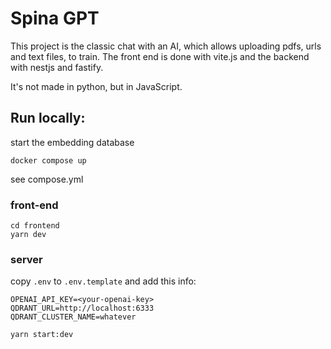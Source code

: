 # Spina GPT

This project is the classic chat with an AI, which allows uploading pdfs, urls and text files, to train. 
The front end is done with vite.js and the backend with nestjs and fastify.

It's not made in python, but in JavaScript.

## Run locally: 

start the embedding database

```
docker compose up
```

see compose.yml

### front-end

```
cd frontend
yarn dev
```


### server 

copy `.env` to `.env.template` and add this info:

```
OPENAI_API_KEY=<your-openai-key>
QDRANT_URL=http://localhost:6333
QDRANT_CLUSTER_NAME=whatever
```

```
yarn start:dev
```
